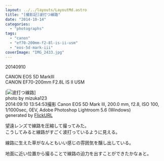 ```yaml
---
layout: ../../layouts/LayoutMd.astro
title: "[撮影記]波打つ線路"
date: "2014-10-14"
categories: 
  - "photographs"
tags: 
  - "canon"
  - "ef70-200mm-f2-8l-is-ii-usm"
  - "eos-5d-mark-iii"
coverImage: "IMG_2433.jpg"
---
```


20140910

CANON EOS 5D MarkⅢ  
CANON EF70-200mm F2.8L IS II USM

[![波打つ線路](/archive/images/15193468871_04a6eb6d5b_b.jpg)]  
photo by mizuka123  
2014:09:10 13:54:53撮影 Canon EOS 5D Mark III, 200.0 mm, f2.8, ISO 100, 1/1000sec, 0EV, Adobe Photoshop Lightroom 5.6 (Windows)  
generated by [FlickURL](https://itunes.apple.com/jp/app/flickurl/id817330241?mt=8)

望遠レンズで線路を圧縮して撮ってみた。  
こうしてみると線路がすごく波打っているように見える。

線路に生えた草がなんともいい感じの雰囲気を醸し出している。

地面に近い位置から撮ることで線路の迫力を出すことができたかなぁと。
